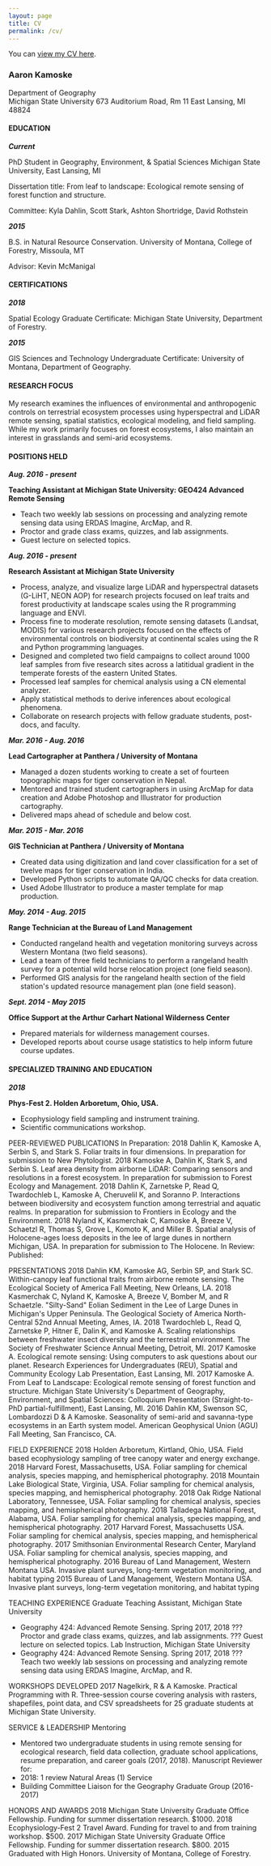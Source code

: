 ```yaml
---
layout: page
title: CV
permalink: /cv/
---
```


You can [view my CV here]({{akamoske.github.io}}/images/Kamoske_CV_Working_20180807.pdf).

### Aaron Kamoske
Department of Geography              
Michigan State University
673 Auditorium Road, Rm 11
East Lansing, MI 48824

#### EDUCATION	

***Current***	

PhD Student in Geography, Environment, & Spatial Sciences
Michigan State University, East Lansing, MI

Dissertation title: From leaf to landscape: Ecological remote sensing of forest function and structure.

Committee: Kyla Dahlin, Scott Stark, Ashton Shortridge, David Rothstein

***2015***

B.S. in Natural Resource Conservation.
University of Montana, College of Forestry, Missoula, MT

Advisor: Kevin McManigal
		

#### CERTIFICATIONS	

***2018***	

Spatial Ecology Graduate Certificate: Michigan State University, Department of Forestry. 

***2015***	

GIS Sciences and Technology Undergraduate Certificate: University of Montana, Department of Geography. 
		
#### RESEARCH FOCUS

My research examines the influences of environmental and anthropogenic controls on terrestrial ecosystem processes using hyperspectral and LiDAR remote sensing, spatial statistics, ecological modeling, and field sampling. While my work primarily focuses on forest ecosystems, I also maintain an interest in grasslands and semi-arid ecosystems.

#### POSITIONS HELD

***Aug. 2016 - present***

**Teaching Assistant at Michigan State University: GEO424 Advanced Remote Sensing**
+	Teach two weekly lab sessions on processing and analyzing remote sensing data using ERDAS Imagine, ArcMap, and R.
+	Proctor and grade class exams, quizzes, and lab assignments.
+	Guest lecture on selected topics.

***Aug. 2016 - present***

**Research Assistant at Michigan State University**
+	Process, analyze, and visualize large LiDAR and hyperspectral datasets (G-LiHT, NEON AOP) for research projects focused on leaf traits and forest productivity at landscape scales using the R programming language and ENVI.
+	Process fine to moderate resolution, remote sensing datasets (Landsat, MODIS) for various research projects focused on the effects of environmental controls on biodiversity at continental scales using the R and Python programming languages. 
+	Designed and completed two field campaigns to collect around 1000 leaf samples from five research sites across a latitidual gradient in the temperate forests of the eastern United States. 
+	Processed leaf samples for chemical analysis using a CN elemental analyzer.
+	Apply statistical methods to derive inferences about ecological phenomena.
+	Collaborate on research projects with fellow graduate students, post-docs, and faculty. 

***Mar. 2016 - Aug. 2016***

**Lead Cartographer at Panthera / University of Montana**
+	Managed a dozen students working to create a set of fourteen topographic maps for tiger conservation in Nepal.
+	Mentored and trained student cartographers in using ArcMap for data creation and Adobe Photoshop and Illustrator for production cartography.
+	Delivered maps ahead of schedule and below cost.

***Mar. 2015 - Mar. 2016***

**GIS Technician at Panthera / University of Montana**
+	Created data using digitization and land cover classification for a set of twelve maps for tiger conservation in India.
+	Developed Python scripts to automate QA/QC checks for data creation.
+	Used Adobe Illustrator to produce a master template for map production.

***May. 2014 - Aug. 2015***

**Range Technician at the Bureau of Land Management**
+	Conducted rangeland health and vegetation monitoring surveys across Western Montana (two field seasons).
+	Lead a team of three field technicians to perform a rangeland health survey for a potential wild horse relocation project (one field season).
+	Performed GIS analysis for the rangeland health section of the field station's updated resource management plan (one field season).

***Sept. 2014 - May 2015***

**Office Support at the Arthur Carhart National Wilderness Center**
+	Prepared materials for wilderness management courses.
+	Developed reports about course usage statistics to help inform future course updates.

#### SPECIALIZED TRAINING AND EDUCATION

***2018***

**Phys-Fest 2. Holden Arboretum, Ohio, USA.**
+	Ecophysiology field sampling and instrument training.
+ Scientific communications workshop.

PEER-REVIEWED PUBLICATIONS
In Preparation:
2018	Dahlin K, Kamoske A, Serbin S, and Stark S. Foliar traits in four dimensions. In preparation for submission to New Phytologist.
2018	Kamoske A, Dahlin K, Stark S, and Serbin S. Leaf area density from airborne LiDAR: Comparing sensors and resolutions in a forest ecosystem. In preparation for submission to Forest Ecology and Management.
2018	Dahlin K, Zarnetske P, Read Q, Twardochleb L, Kamoske A, Cheruvelil K, and Soranno P. Interactions between biodiversity and ecosystem function among terrestrial and aquatic realms. In preparation for submission to Frontiers in Ecology and the Environment.
2018	Nyland K, Kasmerchak C, Kamoske A, Breeze V, Schaetzl R, Thomas S, Grove L, Komoto K, and Miller B. Spatial analysis of Holocene-ages loess deposits in the lee of large dunes in northern Michigan, USA. In preparation for submission to The Holocene.
In Review:
Published:

PRESENTATIONS
2018	Dahlin KM, Kamoske AG, Serbin SP, and Stark SC. Within-canopy leaf functional traits from airborne remote sensing. The Ecological Society of America Fall Meeting, New Orleans, LA.
2018	Kasmerchak C, Nyland K, Kamoske A, Breeze V, Bomber M, and R Schaetzle. "Silty-Sand" Eolian Sediment in the Lee of Large Dunes in Michigan's Upper Peninsula. The Geological Society of America North-Central 52nd Annual Meeting, Ames, IA.
2018	Twardochleb L, Read Q, Zarnetske P, Hitner E, Dalin K, and Kamoske A. Scaling relationships between freshwater insect diversity and the terrestrial environment. The Society of Freshwater Science Annual Meeting, Detroit, MI.
2017	Kamoske A. Ecological remote sensing: Using computers to ask questions about our     planet. Research Experiences for Undergraduates (REU), Spatial and Community Ecology Lab Presentation, East Lansing, MI.
2017	Kamoske A. From Leaf to Landscape: Ecological remote sensing of forest function and structure. Michigan State University's Department of Geography, Environment, and Spatial Sciences: Colloquium Presentation (Straight-to-PhD partial-fulfillment), East Lansing, MI.	
2016	Dahlin KM, Swenson SC, Lombardozzi D & A Kamoske. Seasonality of semi-arid and savanna-type ecosystems in an Earth system model. American Geophysical Union (AGU) Fall Meeting, San Francisco, CA.

FIELD EXPERIENCE 
2018	Holden Arboretum, Kirtland, Ohio, USA. Field based ecophysiology sampling of tree canopy water and energy exchange. 
2018	Harvard Forest, Massachusetts, USA. Foliar sampling for chemical analysis, species mapping, and hemispherical photography.
2018	Mountain Lake Biological State, Virginia, USA. Foliar sampling for chemical analysis, species mapping, and hemispherical photography.
2018	Oak Ridge National Laboratory, Tennessee, USA. Foliar sampling for chemical analysis, species mapping, and hemispherical photography.
2018	Talladega National Forest, Alabama, USA. Foliar sampling for chemical analysis, species mapping, and hemispherical photography.
2017	Harvard Forest, Massachusetts USA. Foliar sampling for chemical analysis, species mapping, and hemispherical photography.
2017	Smithsonian Environmental Research Center, Maryland USA. Foliar sampling for chemical analysis, species mapping, and hemispherical photography.
2016	Bureau of Land Management, Western Montana USA. Invasive plant surveys, long-term vegetation monitoring, and habitat typing 
2015	Bureau of Land Management, Western Montana USA. Invasive plant surveys, long-term vegetation monitoring, and habitat typing

TEACHING EXPERIENCE
Graduate Teaching Assistant, Michigan State University
-	Geography 424: Advanced Remote Sensing.
	Spring 2017, 2018
???	Proctor and grade class exams, quizzes, and lab assignments.
???	Guest lecture on selected topics.
Lab Instruction, Michigan State University
-	Geography 424: Advanced Remote Sensing.
	Spring 2017, 2018
???	Teach two weekly lab sessions on processing and analyzing remote sensing data using ERDAS Imagine, ArcMap, and R.

  WORKSHOPS DEVELOPED
2017	Nagelkirk, R & A Kamoske. Practical Programming with R. Three-session course covering analysis with rasters, shapefiles, point data, and CSV spreadsheets for 25 graduate students at Michigan State University.

SERVICE & LEADERSHIP
Mentoring
-	Mentored two undergraduate students in using remote sensing for ecological research, field data collection, graduate school applications, resume preparation, and career goals (2017, 2018).
Manuscript Reviewer for:
-	2018: 1 review
	Natural Areas (1)
   Service
-	Building Committee Liaison for the Geography Graduate Group (2016-2017)

HONORS AND AWARDS
2018	Michigan State University Graduate Office Fellowship. Funding for summer dissertation research. $1000.
2018	Ecophysiology-Fest 2 Travel Award. Funding for travel to and from training workshop. $500.
2017	Michigan State University Graduate Office Fellowship. Funding for summer dissertation research. $800.
2015	Graduated with High Honors. University of Montana, College of Forestry.


